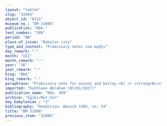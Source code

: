 ```yaml
---
layout: "tablet"
slug: "32083"
object_id: "8131"
museum_no_: "BM 31086"
publication: "Nbk."
text_number: "309"
period: "NB"
place_of_issue: "Babylon city"
type_and_content: "Promissory notes ina muẖẖi"
day_remark: "-"
month: "XII"
month_remark: "-"
year: "36"
year_remark: "-"
king: "Nbk"
king_remark: "-"
paraphrase: "Promissory note for onions and barley.<br /> <strong>B</strong> owes 8400 strings (<em>gidlu</em>) of onions and 5;0.0.0 (kor) of barley to <strong>A</strong>, to be delivered without interest in Ayyār (II) in &Scaron;ahrinu. Should he fail to do so, he shall deliver the whole amount of onions and barley in Babylon (<em>gamāru </em>D<em>-ma nadānu</em>). In addition, there is an earlier promissory note between the same parties (that is still pending). However, claims (<em>u&#39;iltu</em>) by <strong>C</strong> against <strong>B</strong> about assets that <strong>A</strong> invested in the business partnership (<em>harrānu</em>) have been annulled (<em>hep&ucirc;</em>). Names of 3 witnesses and the scribe: Nab&ucirc;-kīnu-iddin/&Scaron;ad&ucirc;nu//&Scaron;ang&ucirc;-Gula.<br /> <br /> <strong>A</strong> = Nab&ucirc;-zēru-u&scaron;ab&scaron;i/Marduk//Damqa; <strong>B</strong> = Mukīn-zēri/Nergal-epu&scaron;//Ea-eppe&scaron;-ilī; <strong>C</strong> = Bēl-nādin-apli"
imported: "Kathleen Abraham (07/01/2017)"
publication_name: "Nbk. 309"
archive: "Egibi/Nūr-Sîn"
day_babylonian_: "2"
bibliography: "Reedition: Wunsch 1993, no. 24"
title: "BM 31086"
previous_item: "32086"
---
```

